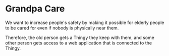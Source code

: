 # Grandpa Care

We want to increase people's safety by making it possible
for elderly people to be cared for even if nobody is
physically near them.

Therefore, the old person gets a Thingy they keep with
them, and some other person gets access to a web application
that is connected to the Thingy.